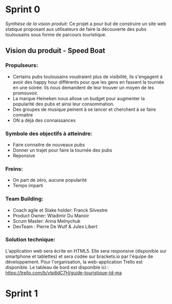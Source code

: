 # Sprint 0
*Synthèse de la vision produit:*
Ce projet a pour but de construire un site web statique proposant aux
utilisateurs de faire la découverte des pubs toulousains sous
forme de parcours touristique.


## Vision du produit - Speed Boat 

### Propulseurs:

* Certains pubs toulousains voudraient plus de visibilité, ils s'engagent à
 	avoir des happy hour différents
	pour que les gens en fassent la tournée en une soirée. Ils nous demandent de
	leur trouver un moyen de les promouvoir.
* La marque Heineken nous alloue un budget pour augmenter la popularité des
 	pubs et ainsi leur consommation.
* Des groupes de musique peinent à se lancer et cherchent à se faire connaitre
* ON a déjà des connaissances

### Symbole des objectifs à atteindre:
* Faire connaitre de nouveaux pubs
* Donner un trajet pour faire la tournée des pubs
* Reponsive

### Freins: 
* On part de zéro, aucune popularité
* Temps imparti

### Team Building:
* Coach agile et Stake holder: Franck Silvestre
* Product Owner: Wladimir Du Manoir
* Scrum Master: Anna Melnychuk
* DevTeam : Pierre De Wulf & Jules Libert


### Solution technique:
L'application web sera écrite en HTML5. Elle sera responsive (disponible sur
smartphone et tablettes) et sera codée sur brackets.io par l'équipe de
développement.
Pour l'organisation, la web-application Trello est disponible. Le tableau de bord
est disponible ici : https://trello.com/b/vtp8dC7H/guide-touristique-td-ma

# Sprint 1
